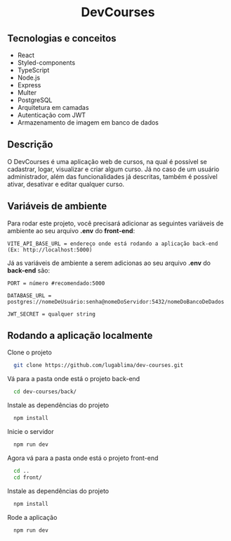 <h1 align="center">DevCourses</h1>

## Tecnologias e conceitos

  - React
  - Styled-components
  - TypeScript
  - Node.js
  - Express
  - Multer
  - PostgreSQL
  - Arquitetura em camadas
  - Autenticação com JWT
  - Armazenamento de imagem em banco de dados
  
## Descrição

O DevCourses é uma aplicação web de cursos, na qual é possível se cadastrar, logar, visualizar e criar algum curso. Já no caso de um usuário administrador, além das funcionalidades já descritas, também é possível ativar, desativar e editar qualquer curso.

## Variáveis de ambiente

Para rodar este projeto, você precisará adicionar as seguintes variáveis de ambiente ao seu arquivo **.env** do **front-end**:

`VITE_API_BASE_URL = endereço onde está rodando a aplicação back-end (Ex: http://localhost:5000)`

Já as variáveis de ambiente a serem adicionas ao seu arquivo **.env** do **back-end** são:

`PORT = número #recomendado:5000`

`DATABASE_URL = postgres://nomeDeUsuário:senha@nomeDoServidor:5432/nomeDoBancoDeDados`

`JWT_SECRET = qualquer string`

## Rodando a aplicação localmente

Clone o projeto

```bash
  git clone https://github.com/lugablima/dev-courses.git
```

Vá para a pasta onde está o projeto back-end

```bash
  cd dev-courses/back/
```

Instale as dependências do projeto

```bash
  npm install
```

Inicie o servidor

```bash
  npm run dev
```

Agora vá para a pasta onde está o projeto front-end

```bash
  cd .. 
  cd front/
```

Instale as dependências do projeto

```bash
  npm install
```

Rode a aplicação

```bash
  npm run dev
```

